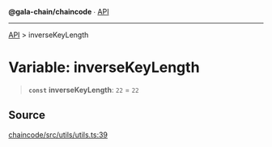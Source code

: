 **@gala-chain/chaincode** ∙ [API](../exports.md)

***

[API](../exports.md) > inverseKeyLength

# Variable: inverseKeyLength

> **`const`** **inverseKeyLength**: `22` = `22`

## Source

[chaincode/src/utils/utils.ts:39](https://github.com/GalaChain/sdk/blob/bcbbb18/chaincode/src/utils/utils.ts#L39)
